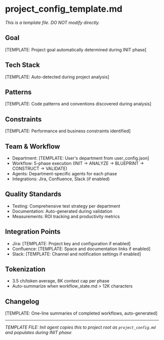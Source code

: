 # project_config_template.md
_This is a template file. DO NOT modify directly._

## Goal  
[TEMPLATE: Project goal automatically determined during INIT phase]

## Tech Stack  
[TEMPLATE: Auto-detected during project analysis]

## Patterns  
[TEMPLATE: Code patterns and conventions discovered during analysis]

## Constraints  
[TEMPLATE: Performance and business constraints identified]

## Team & Workflow  
- Department: [TEMPLATE: User's department from user_config.json]
- Workflow: 5-phase execution (INIT → ANALYZE → BLUEPRINT → CONSTRUCT → VALIDATE)
- Agents: Department-specific agents for each phase
- Integrations: Jira, Confluence, Slack (if enabled)

## Quality Standards
- Testing: Comprehensive test strategy per department
- Documentation: Auto-generated during validation
- Measurements: ROI tracking and productivity metrics

## Integration Points
- Jira: [TEMPLATE: Project key and configuration if enabled]
- Confluence: [TEMPLATE: Space and documentation links if enabled]  
- Slack: [TEMPLATE: Channel and notification settings if enabled]

## Tokenization  
- 3.5 ch/token average, 8K context cap per phase
- Auto-summarize when workflow_state.md > 12K characters

## Changelog
[TEMPLATE: One-line summaries of completed workflows, auto-generated]

---
*TEMPLATE FILE: Init agent copies this to project root as `project_config.md` and populates during INIT phase*